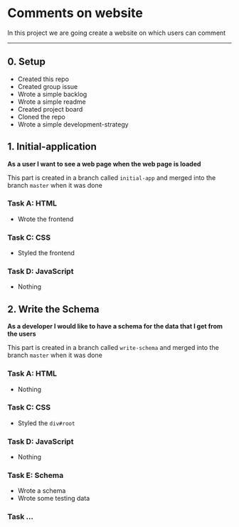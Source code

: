 # Comments on website

In this project we are going create a website on which users can comment

---

## 0. Setup

- Created this repo
- Created group issue
- Wrote a simple backlog
- Wrote a simple readme
- Created project board
- Cloned the repo
- Wrote a simple development-strategy

## 1. Initial-application

**As a user I want to see a web page when the web page is loaded**

This part is created in a branch called `initial-app` and merged into the branch `master` when it was done

### Task A: HTML

- Wrote the frontend

### Task C: CSS

- Styled the frontend

### Task D: JavaScript

- Nothing

## 2. Write the Schema

**As a developer I would like to have a schema for the data that I get from the users**

This part is created in a branch called `write-schema` and merged into the branch `master` when it was done

### Task A: HTML

- Nothing

### Task C: CSS

- Styled the `div#root`

### Task D: JavaScript

- Nothing

### Task E: Schema

- Wrote a schema
- Wrote some testing data

### Task ...
